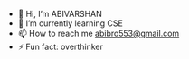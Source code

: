 - 👋 Hi, I’m ABIVARSHAN
- 🌱 I’m currently learning CSE
- 📫 How to reach me abibro553@gmail.com
- ⚡ Fun fact: overthinker

<!---
abivarshan17/abivarshan17 is a ✨ special ✨ repository because its `README.md` (this file) appears on your GitHub profile.
You can click the Preview link to take a look at your changes.
--->
